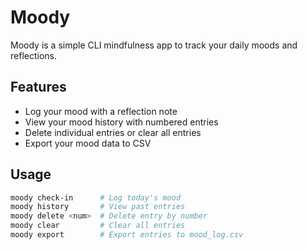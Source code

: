 # Moody

Moody is a simple CLI mindfulness app to track your daily moods and reflections.

## Features

- Log your mood with a reflection note
- View your mood history with numbered entries
- Delete individual entries or clear all entries
- Export your mood data to CSV

## Usage

```bash
moody check-in      # Log today's mood
moody history       # View past entries
moody delete <num>  # Delete entry by number
moody clear         # Clear all entries
moody export        # Export entries to mood_log.csv
